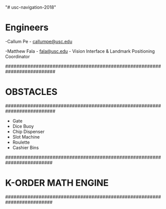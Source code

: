 "# usc-navigation-2018"

# Engineers
-Callum Pe - callumpe@usc.edu

-Matthew Fala - fala@usc.edu - Vision Interface & Landmark Positioning Coordinator 

##########################################################################
# OBSTACLES
##########################################################################
- Gate
- Dice Buoy
- Chip Dispenser
- Slot Machine
- Roulette
- Cashier Bins


#########################################################################
# K-ORDER MATH ENGINE
#########################################################################

